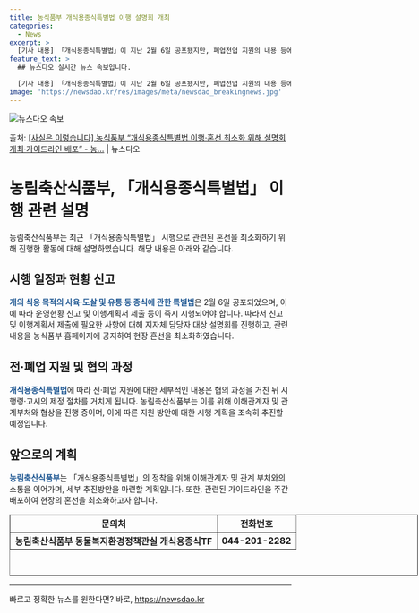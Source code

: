 ```yaml
---
title: 농식품부 개식용종식특별법 이행 설명회 개최
categories:
  - News
excerpt: >
  [기사 내용] 「개식용종식특별법」이 지난 2월 6일 공포됐지만, 폐업전업 지원의 내용 등에 대한 구체적 지침…
feature_text: >
  ## 뉴스다오 실시간 뉴스 속보입니다.

  [기사 내용] 「개식용종식특별법」이 지난 2월 6일 공포됐지만, 폐업전업 지원의 내용 등에 대한 구체적 지침…
image: 'https://newsdao.kr/res/images/meta/newsdao_breakingnews.jpg'
---
```


![뉴스다오 속보](https://newsdao.kr/res/images/meta/newsdao_breakingnews.jpg)

<p>출처: <a href="https://newsdao.kr/3183" rel="dofollow">[사실은 이렇습니다] 농식품부 “개식용종식특별법 이행·혼선 최소화 위해 설명회 개최·가이드라인 배포” - 농…</a> | 뉴스다오</p>

<h1>농림축산식품부, 「개식용종식특별법」 이행 관련 설명</h1>

<p data-ke-size="size16">농림축산식품부는 최근 「개식용종식특별법」 시행으로 관련된 혼선을 최소화하기 위해 진행한 활동에 대해 설명하였습니다. 해당 내용은 아래와 같습니다.</p>

<h2 data-ke-size="size26">시행 일정과 현황 신고</h2>

<p><b><span style="color: #1a5490;">개의 식용 목적의 사육·도살 및 유통 등 종식에 관한 특별법</span></b>은 2월 6일 공포되었으며, 이에 따라 운영현황 신고 및 이행계획서 제출 등이 즉시 시행되어야 합니다. 따라서 신고 및 이행계획서 제출에 필요한 사항에 대해 지자체 담당자 대상 설명회를 진행하고, 관련 내용을 농식품부 홈페이지에 공지하여 현장 혼선을 최소화하였습니다.</p>

<h2 data-ke-size="size26">전·폐업 지원 및 협의 과정</h2>

<p><b><span style="color: #1a5490;">개식용종식특별법</span></b>에 따라 전·폐업 지원에 대한 세부적인 내용은 협의 과정을 거친 뒤 시행령·고시의 제정 절차를 거치게 됩니다. 농림축산식품부는 이를 위해 이해관계자 및 관계부처와 협상을 진행 중이며, 이에 따른 지원 방안에 대한 시행 계획을 조속히 추진할 예정입니다.</p>

<h2 data-ke-size="size26">앞으로의 계획</h2>

<p><b><span style="color: #1a5490;">농림축산식품부</span></b>는 「개식용종식특별법」의 정착을 위해 이해관계자 및 관계 부처와의 소통을 이어가며, 세부 추진방안을 마련할 계획입니다. 또한, 관련된 가이드라인을 주간 배포하여 현장의 혼선을 최소화하고자 합니다.</p>

<table style="width: 730px; height: 110px;" border="1">
<tbody>
<tr>
<td style="text-align: center; height: 17px;"><b>문의처</b></td>
<td style="text-align: center; height: 17px;"><b>전화번호</b></td>
</tr>
<tr>
<td style="text-align: center; height: 17px;"><b>농림축산식품부 동물복지환경정책관실 개식용종식TF</b></td>
<td style="text-align: center; height: 17px;"><b>044-201-2282</b></td>
</tr>
</tbody>
</table>

<hr> 

빠르고 정확한 뉴스를 원한다면? 바로, <a href="https://newsdao.kr" rel="dofollow">https://newsdao.kr</a>


